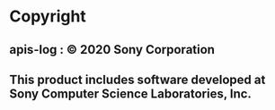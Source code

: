 # Copyright
## apis-log : © 2020 Sony Corporation 
## This product includes software developed at Sony Computer Science Laboratories, Inc.
